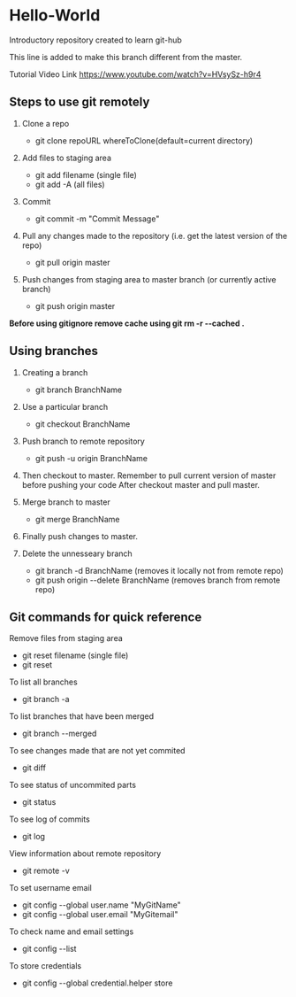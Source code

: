 # Hello-World
Introductory repository created to learn git-hub

This line is added to make this branch different from the master.

Tutorial Video Link https://www.youtube.com/watch?v=HVsySz-h9r4 

## Steps to use git remotely
1. Clone a repo
   * git clone repoURL whereToClone(default=current directory)
  
2. Add files to staging area
   * git add filename      (single file)
   * git add -A            (all files)
  
3. Commit
   *  git commit -m "Commit Message"
 
4. Pull any changes made to the repository (i.e. get the latest version of the repo)
   *  git pull origin master
  
5. Push changes from staging area to master branch (or currently active branch)
   *  git push origin master 

**Before using gitignore remove cache using git rm -r --cached .**
  
## Using branches 
1.  Creating a branch
    *  git branch BranchName
   
2.  Use a particular branch
    *  git checkout BranchName
  
3.  Push branch to remote repository
    *  git push -u origin BranchName

4. Then checkout to master. Remember to pull current version of master before pushing your code
After checkout master and pull master.

5.  Merge branch to master
    * git merge BranchName

6. Finally push changes to master.

7. Delete the unnesseary branch
    * git branch -d BranchName  (removes it locally not from remote repo)
    * git push origin --delete BranchName (removes branch from remote repo)
   
## Git commands for quick reference
Remove files from staging area
  * git reset filename   (single file)
  * git reset
 
To list all branches
  * git branch -a

To list branches that have been merged
  * git branch --merged
  
To see changes made that are not yet commited
  * git diff
  
To see status of uncommited parts
  * git status

To see log of commits
  * git log

View information about remote repository
  * git remote -v
  
To set username email
  * git config --global user.name "MyGitName"
  * git config --global user.email "MyGitemail"
 
To check name and email settings
  * git config --list
 
To store credentials
  * git config --global credential.helper store
